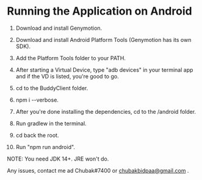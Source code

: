 # Running the Application on Android

1. Download and install Genymotion.

2. Download and install Android Platform Tools (Genymotion has its own SDK).

3. Add the Platform Tools folder to your PATH.

4. After starting a Virtual Device, type "adb devices" in your terminal app and if the VD is listed, you're good to go.

5. cd to the BuddyClient folder.

6. npm i --verbose.

7. After you're done installing the dependencies, cd to the /android folder.

8. Run gradlew in the terminal.

9. cd back the root.

10. Run "npm run android".

NOTE: You need JDK 14+. JRE won't do.

Any issues, contact me ad Chubak#7400 or chubakbidpaa@gmail.com .
